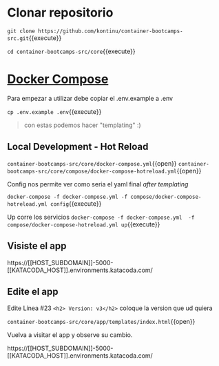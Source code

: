 # Clonar repositorio

`git clone https://github.com/kontinu/container-bootcamps-src.git`{{execute}}

`cd container-bootcamps-src/core`{{execute}}



# [Docker Compose](https://docs.docker.com/compose/)


Para empezar a utilizar debe copiar el .env.example a .env


`cp .env.example .env`{{execute}}

> con estas podemos hacer "templating" :)

## Local Development - Hot Reload


`container-bootcamps-src/core/docker-compose.yml`{{open}}
`container-bootcamps-src/core/compose/docker-compose-hotreload.yml`{{open}}

Config nos permite ver como seria el yaml final *after templating*

`docker-compose -f docker-compose.yml -f compose/docker-compose-hotreload.yml config`{{execute}}



Up corre los servicios
`docker-compose -f docker-compose.yml  -f compose/docker-compose-hotreload.yml up`{{execute}}


## Visiste el app
https://[[HOST_SUBDOMAIN]]-5000-[[KATACODA_HOST]].environments.katacoda.com/



## Edite el app

Edite Línea #23 `<h2> Version: v3</h2>` coloque la version que ud quiera


`container-bootcamps-src/core/app/templates/index.html`{{open}}


Vuelva a visitar el app y observe su cambio.


https://[[HOST_SUBDOMAIN]]-5000-[[KATACODA_HOST]].environments.katacoda.com/
